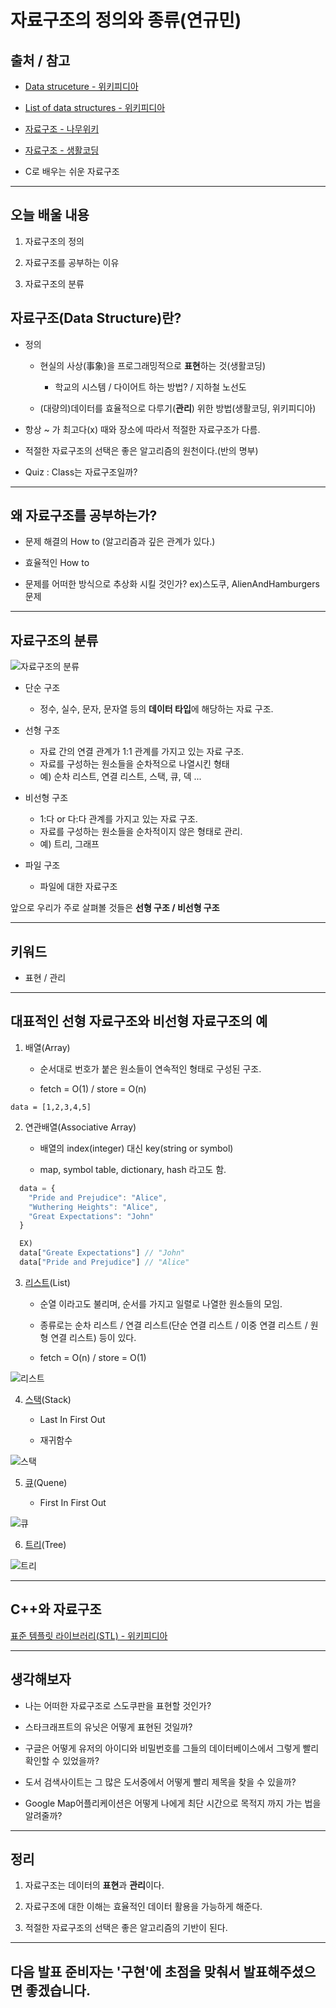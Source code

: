 # 자료구조의 정의와 종류(연규민)

## 출처 / 참고

- [Data struceture - 위키피디아](https://en.wikipedia.org/wiki/Data_structure)

- [List of data structures - 위키피디아](https://en.wikipedia.org/wiki/List_of_data_structures)

- [자료구조 - 나무위키](https://namu.wiki/w/%EC%9E%90%EB%A3%8C%EA%B5%AC%EC%A1%B0#fn-1)

- [자료구조 - 생활코딩](https://www.youtube.com/watch?v=bj2F0hTiTtw&list=PLuHgQVnccGMDsWOOn_P0EmAWB8DArS3Fk)

- C로 배우는 쉬운 자료구조

---

## 오늘 배울 내용

1. 자료구조의 정의

2. 자료구조를 공부하는 이유

3. 자료구조의 분류

## 자료구조(Data Structure)란?
- 정의
  - 현실의 사상(事象)을 프로그래밍적으로 **표현**하는 것(생활코딩)
    - 학교의 시스템 / 다이어트 하는 방법? / 지하철 노선도

  - (대량의)데이터를 효율적으로 다루기(**관리**) 위한 방법(생활코딩, 위키피디아)

- 항상 ~ 가 최고다(x) 때와 장소에 따라서 적절한 자료구조가 다름.

- 적절한 자료구조의 선택은 좋은 알고리즘의 원천이다.(반의 명부)

- Quiz : Class는 자료구조일까?

---

## 왜 자료구조를 공부하는가?

- 문제 해결의 How to (알고리즘과 깊은 관계가 있다.)

- 효율적인 How to

- 문제를 어떠한 방식으로 추상화 시킬 것인가? ex)스도쿠, AlienAndHamburgers문제

---

## 자료구조의 분류

![자료구조의 분류](http://cfile27.uf.tistory.com/image/1176FD3B514A556A0CB28D)

- 단순 구조
  - 정수, 실수, 문자, 문자열 등의 **데이터 타입**에 해당하는 자료 구조.

- 선형 구조
  - 자료 간의 연결 관계가 1:1 관계를 가지고 있는 자료 구조.
  - 자료를 구성하는 원소들을 순차적으로 나열시킨 형태
  - 예) 순차 리스트, 연결 리스트, 스택, 큐, 덱 ...

- 비선형 구조
  - 1:다 or 다:다 관계를 가지고 있는 자료 구조.
  - 자료를 구성하는 원소들을 순차적이지 않은 형태로 관리.
  - 예) 트리, 그래프

- 파일 구조
  - 파일에 대한 자료구조

앞으로 우리가 주로 살펴볼 것들은 **선형 구조 / 비선형 구조**

---

## 키워드

- 표현 / 관리

---

## 대표적인 선형 자료구조와 비선형 자료구조의 예 

1. 배열(Array)
  
    - 순서대로 번호가 붙은 원소들이 연속적인 형태로 구성된 구조.

    - fetch = O(1) / store = O(n)

`data = [1,2,3,4,5]`

2. 연관배열(Associative Array)

    - 배열의 index(integer) 대신 key(string or symbol)

    - map, symbol table, dictionary, hash 라고도 함.


```js
  data = {
    "Pride and Prejudice": "Alice",
    "Wuthering Heights": "Alice",
    "Great Expectations": "John"
  }

  EX)
  data["Greate Expectations"] // "John"
  data["Pride and Prejudice"] // "Alice" 
```

3. [리스트](https://namu.wiki/w/%EC%97%B0%EA%B2%B0%20%EB%A6%AC%EC%8A%A4%ED%8A%B8)(List)

    - 순열 이라고도 불리며, 순서를 가지고 일렬로 나열한 원소들의 모임.

    - 종류로는 순차 리스트 / 연결 리스트(단순 연결 리스트 / 이중 연결 리스트 / 원형 연결 리스트) 등이 있다.

    - fetch = O(n) / store = O(1)

![리스트](http://cfile10.uf.tistory.com/image/1834F84B4F17A790121531)

4. [스택](https://en.wikipedia.org/wiki/Stack_(abstract_data_type))(Stack)

    - Last In First Out

    - 재귀함수

![스택](https://upload.wikimedia.org/wikipedia/commons/thumb/b/b4/Lifo_stack.png/350px-Lifo_stack.png)

5. [큐](https://en.wikipedia.org/wiki/Queue_(abstract_data_type))(Quene)

    - First In First Out

![큐](https://upload.wikimedia.org/wikipedia/commons/thumb/5/52/Data_Queue.svg/300px-Data_Queue.svg.png)

6. [트리](https://en.wikipedia.org/wiki/Tree_(data_structure))(Tree)

![트리](https://upload.wikimedia.org/wikipedia/commons/thumb/f/f7/Binary_tree.svg/220px-Binary_tree.svg.png)

---

## C++와 자료구조

[표준 템플릿 라이브러리(STL) - 위키피디아](https://ko.wikipedia.org/wiki/%ED%91%9C%EC%A4%80_%ED%85%9C%ED%94%8C%EB%A6%BF_%EB%9D%BC%EC%9D%B4%EB%B8%8C%EB%9F%AC%EB%A6%AC)

---

## 생각해보자

- 나는 어떠한 자료구조로 스도쿠판을 표현할 것인가?

- 스타크래프트의 유닛은 어떻게 표현된 것일까?

- 구글은 어떻게 유저의 아이디와 비밀번호를 그들의 데이터베이스에서 그렇게 빨리 확인할 수 있었을까?

- 도서 검색사이트는 그 많은 도서중에서 어떻게 빨리 제목을 찾을 수 있을까?

- Google Map어플리케이션은 어떻게 나에게 최단 시간으로 목적지 까지 가는 법을 알려줄까?

---

## 정리

1. 자료구조는 데이터의 **표현**과 **관리**이다.

2. 자료구조에 대한 이해는 효율적인 데이터 활용을 가능하게 해준다.

3. 적절한 자료구조의 선택은 좋은 알고리즘의 기반이 된다.

---

## 다음 발표 준비자는 '구현'에 초점을 맞춰서 발표해주셨으면 좋겠습니다.